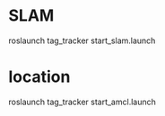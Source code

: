 # SLAM

roslaunch tag_tracker start_slam.launch

# location

roslaunch tag_tracker start_amcl.launch
